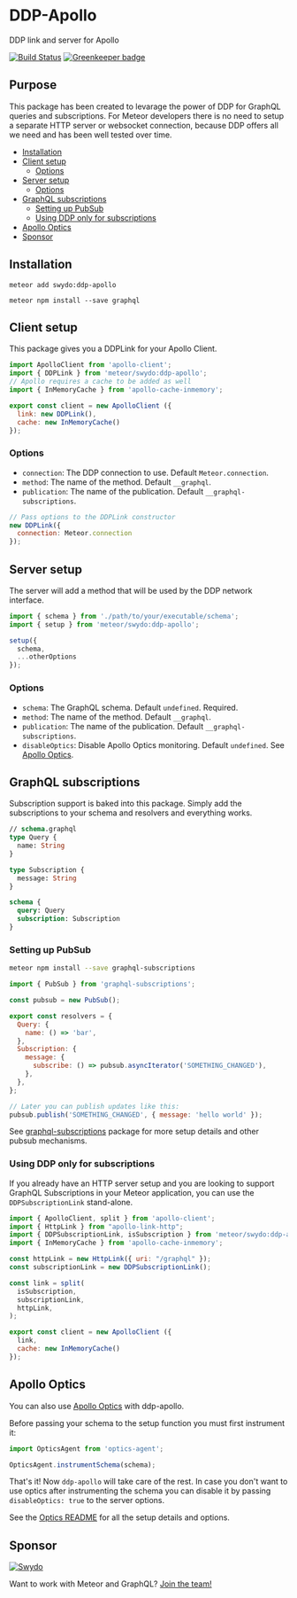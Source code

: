 # DDP-Apollo
DDP link and server for Apollo

[![Build Status](https://travis-ci.org/Swydo/ddp-apollo.svg?branch=master)](https://travis-ci.org/Swydo/ddp-apollo)
[![Greenkeeper badge](https://badges.greenkeeper.io/Swydo/ddp-apollo.svg)](https://greenkeeper.io/)

## Purpose
This package has been created to levarage the power of DDP for GraphQL queries and subscriptions. For Meteor developers there is no need to setup a separate HTTP server or websocket connection, because DDP offers all we need and has been well tested over time.

<!-- START doctoc generated TOC please keep comment here to allow auto update -->
<!-- DON'T EDIT THIS SECTION, INSTEAD RE-RUN doctoc TO UPDATE -->


- [Installation](#installation)
- [Client setup](#client-setup)
  - [Options](#options)
- [Server setup](#server-setup)
  - [Options](#options-1)
- [GraphQL subscriptions](#graphql-subscriptions)
  - [Setting up PubSub](#setting-up-pubsub)
  - [Using DDP only for subscriptions](#using-ddp-only-for-subscriptions)
- [Apollo Optics](#apollo-optics)
- [Sponsor](#sponsor)

<!-- END doctoc generated TOC please keep comment here to allow auto update -->

## Installation

```
meteor add swydo:ddp-apollo
```

```
meteor npm install --save graphql
```

## Client setup
This package gives you a DDPLink for your Apollo Client.

```javascript
import ApolloClient from 'apollo-client';
import { DDPLink } from 'meteor/swydo:ddp-apollo';
// Apollo requires a cache to be added as well
import { InMemoryCache } from 'apollo-cache-inmemory';

export const client = new ApolloClient ({
  link: new DDPLink(),
  cache: new InMemoryCache()
});
```

### Options
- `connection`: The DDP connection to use. Default `Meteor.connection`.
- `method`: The name of the method. Default `__graphql`.
- `publication`: The name of the publication. Default `__graphql-subscriptions`.

```javascript
// Pass options to the DDPLink constructor
new DDPLink({
  connection: Meteor.connection
});
```

## Server setup
The server will add a method that will be used by the DDP network interface.

```javascript
import { schema } from './path/to/your/executable/schema';
import { setup } from 'meteor/swydo:ddp-apollo';

setup({
  schema,
  ...otherOptions
});
```

### Options
- `schema`: The GraphQL schema. Default `undefined`. Required.
- `method`: The name of the method. Default `__graphql`.
- `publication`: The name of the publication. Default `__graphql-subscriptions`.
- `disableOptics`: Disable Apollo Optics monitoring. Default `undefined`. See [Apollo Optics](#apollo-optics).

## GraphQL subscriptions
Subscription support is baked into this package. Simply add the subscriptions to your schema and resolvers and everything works.

```graphql
// schema.graphql
type Query {
  name: String
}

type Subscription {
  message: String
}

schema {
  query: Query
  subscription: Subscription
}
```

### Setting up PubSub
```sh
meteor npm install --save graphql-subscriptions
```

```javascript
import { PubSub } from 'graphql-subscriptions';

const pubsub = new PubSub();

export const resolvers = {
  Query: {
    name: () => 'bar',
  },
  Subscription: {
    message: {
      subscribe: () => pubsub.asyncIterator('SOMETHING_CHANGED'),
    },
  },
};

// Later you can publish updates like this:
pubsub.publish('SOMETHING_CHANGED', { message: 'hello world' });
```

See [graphql-subscriptions](https://github.com/apollographql/graphql-subscriptions) package for more setup details and other pubsub mechanisms.

### Using DDP only for subscriptions
If you already have an HTTP server setup and you are looking to support GraphQL Subscriptions in your Meteor application, you can use the `DDPSubscriptionLink` stand-alone.

```javascript
import { ApolloClient, split } from 'apollo-client';
import { HttpLink } from "apollo-link-http";
import { DDPSubscriptionLink, isSubscription } from 'meteor/swydo:ddp-apollo';
import { InMemoryCache } from 'apollo-cache-inmemory';

const httpLink = new HttpLink({ uri: "/graphql" });
const subscriptionLink = new DDPSubscriptionLink();

const link = split(
  isSubscription,
  subscriptionLink,
  httpLink,
);

export const client = new ApolloClient ({
  link,
  cache: new InMemoryCache()
});
```

## Apollo Optics
You can also use [Apollo Optics](http://www.apollodata.com/optics) with ddp-apollo.

Before passing your schema to the setup function you must first instrument it:

```javascript
import OpticsAgent from 'optics-agent';

OpticsAgent.instrumentSchema(schema);
```

That's it! Now `ddp-apollo` will take care of the rest. In case you don't want to use optics after instrumenting the schema you can disable it by passing `disableOptics: true` to the server options.

See the [Optics README](https://github.com/apollographql/optics-agent-js/blob/master/README.md) for all the setup details and options.

## Sponsor
[![Swydo](http://assets.swydo.com/img/s-wydo-logo.228x100.png)](https://swy.do)

Want to work with Meteor and GraphQL? [Join the team!](https://swy.do/jobs)
